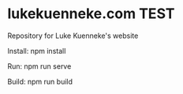 # lukekuenneke.com TEST #

Repository for Luke Kuenneke's website

Install: npm install

Run: npm run serve

Build: npm run build